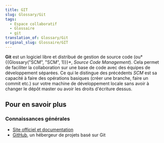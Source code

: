 ```yaml
---
title: GIT
slug: Glossary/Git
tags:
  - Espace collaboratif
  - Glossaire
  - git
translation_of: Glossary/Git
original_slug: Glossaire/GIT
---
```

**Git** est un logiciel libre et distribué de gestion de source code (ou*{{Glossary("SCM", "SCM", 1)}}*, _Source Code Management_). Cela permet de faciliter la collaboration sur une base de code avec des équipes de développement séparées. Ce qui le distingue des précédents *SCM* est sa capacité à faire des opérations basiques (créer une branche, faire un commit etc.) sur votre machine de développement locale sans avoir à changer le dépôt master ou avoir les droits d'écriture dessus.

## Pour en savoir plus

### Connaissances générales

- [Site officiel et documentation](http://git-scm.com/)
- [GitHub](https://github.com/), un hébergeur de projets basé sur Git
